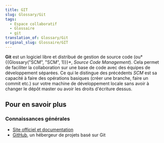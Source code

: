 ```yaml
---
title: GIT
slug: Glossary/Git
tags:
  - Espace collaboratif
  - Glossaire
  - git
translation_of: Glossary/Git
original_slug: Glossaire/GIT
---
```

**Git** est un logiciel libre et distribué de gestion de source code (ou*{{Glossary("SCM", "SCM", 1)}}*, _Source Code Management_). Cela permet de faciliter la collaboration sur une base de code avec des équipes de développement séparées. Ce qui le distingue des précédents *SCM* est sa capacité à faire des opérations basiques (créer une branche, faire un commit etc.) sur votre machine de développement locale sans avoir à changer le dépôt master ou avoir les droits d'écriture dessus.

## Pour en savoir plus

### Connaissances générales

- [Site officiel et documentation](http://git-scm.com/)
- [GitHub](https://github.com/), un hébergeur de projets basé sur Git
